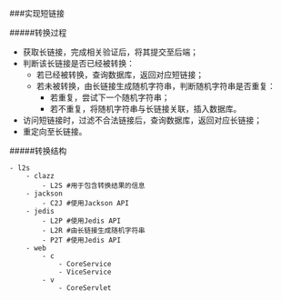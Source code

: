 ###实现短链接

#####转换过程

-	获取长链接，完成相关验证后，将其提交至后端；
-	判断该长链接是否已经被转换：
	-	若已经被转换，查询数据库，返回对应短链接；
	-	若未被转换，由长链接生成随机字符串，判断随机字符串是否重复：
		-	若重复，尝试下一个随机字符串；
		-	若不重复，将随机字符串与长链接关联，插入数据库。
-	访问短链接时，过滤不合法链接后，查询数据库，返回对应长链接；
-	重定向至长链接。

#####转换结构

	- l2s
		- clazz
			- L2S #用于包含转换结果的信息
		- jackson
			- C2J #使用Jackson API
		- jedis
			- L2P #使用Jedis API
			- L2R #由长链接生成随机字符串
            - P2T #使用Jedis API
		- web
        	- c
            	- CoreService
                - ViceService
            - v
            	- CoreServlet